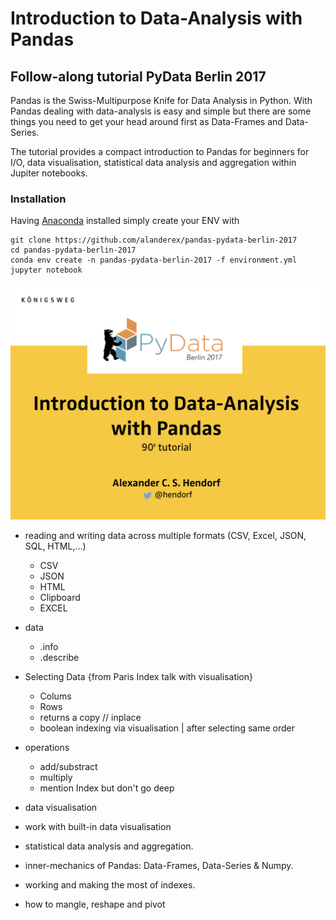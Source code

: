 # Introduction to Data-Analysis with Pandas

## Follow-along tutorial PyData Berlin 2017

Pandas is the Swiss-Multipurpose Knife for Data Analysis in Python. With Pandas dealing with data-analysis is easy and simple but there are some things you need to get your head around first as Data-Frames and Data-Series. 

The tutorial provides a compact introduction to Pandas for beginners for I/O, data visualisation, statistical data analysis and aggregation within Jupiter notebooks.

### Installation

Having [Anaconda](https://www.continuum.io/downloads) installed simply create your ENV with 

```
git clone https://github.com/alanderex/pandas-pydata-berlin-2017
cd pandas-pydata-berlin-2017
conda env create -n pandas-pydata-berlin-2017 -f environment.yml
jupyter notebook
``` 

![alt tag](pic/front.jpeg)

* reading and writing data across multiple formats (CSV, Excel, JSON, SQL, HTML,…)
    * CSV
    * JSON
    * HTML
    * Clipboard
    * EXCEL
* data
    * .info
    * .describe

* Selecting Data {from Paris Index talk with visualisation}
    * Colums
    * Rows
    * returns a copy // inplace
    * boolean indexing via visualisation | after selecting same order

* operations
    * add/substract
    * multiply
    * mention Index but don't go deep

* data visualisation
* work with built-in data visualisation

* statistical data analysis and aggregation.

* inner-mechanics of Pandas: Data-Frames, Data-Series & Numpy.

* working and making the most of indexes.

* how to mangle, reshape and pivot
